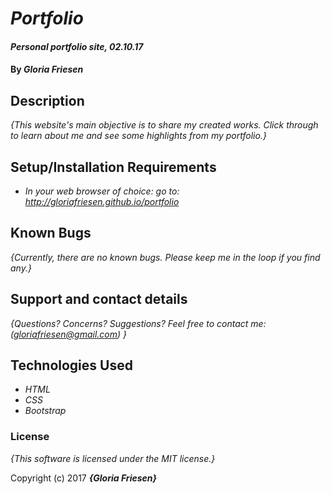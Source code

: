 # _Portfolio_

#### _Personal portfolio site, 02.10.17_

#### By _**Gloria Friesen**_

## Description

_{This website's main objective is to share my created works. Click through to learn about me and see some highlights from my portfolio.}_

## Setup/Installation Requirements

* _In your web browser of choice: go to: <http://gloriafriesen.github.io/portfolio>_

## Known Bugs

_{Currently, there are no known bugs. Please keep me in the loop if you find any.}_

## Support and contact details

_{Questions? Concerns? Suggestions? Feel free to contact me: (gloriafriesen@gmail.com) }_

## Technologies Used

* _HTML_
* _CSS_
* _Bootstrap_

### License

*{This software is licensed under the MIT license.}*

Copyright (c) 2017 **_{Gloria Friesen}_**
